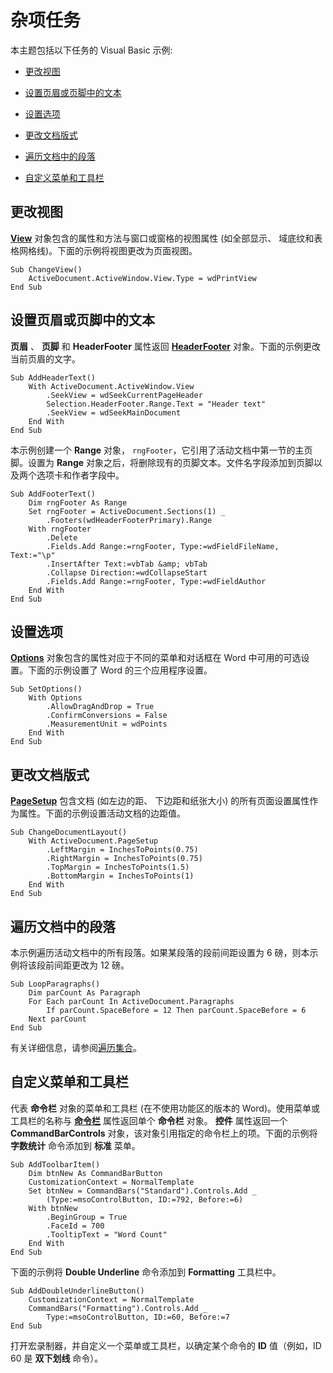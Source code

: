 
# 杂项任务

本主题包括以下任务的 Visual Basic 示例:


- [更改视图](#Changingview)
    
- [设置页眉或页脚中的文本](#Settingtext)
    
- [设置选项](#Settingoptions)
    
- [更改文档版式](#Changinglayout)
    
- [遍历文档中的段落](#looping)
    
- [自定义菜单和工具栏](#Customizing)
    

## 更改视图

 **[View](8bf5b26b-14c0-1985-65b2-3e034360baeb.md)** 对象包含的属性和方法与窗口或窗格的视图属性 (如全部显示、 域底纹和表格网格线)。下面的示例将视图更改为页面视图。


```
Sub ChangeView() 
    ActiveDocument.ActiveWindow.View.Type = wdPrintView 
End Sub
```


## 设置页眉或页脚中的文本

 **页眉** 、 **页脚** 和 **HeaderFooter** 属性返回 **[HeaderFooter](3f2f926a-9220-5536-80ed-af63d2feb016.md)** 对象。下面的示例更改当前页眉的文字。


```
Sub AddHeaderText() 
    With ActiveDocument.ActiveWindow.View 
        .SeekView = wdSeekCurrentPageHeader 
        Selection.HeaderFooter.Range.Text = "Header text" 
        .SeekView = wdSeekMainDocument 
    End With 
End Sub
```

本示例创建一个 **Range** 对象， `rngFooter`，它引用了活动文档中第一节的主页脚。设置为 **Range** 对象之后，将删除现有的页脚文本。文件名字段添加到页脚以及两个选项卡和作者字段中。




```
Sub AddFooterText() 
    Dim rngFooter As Range 
    Set rngFooter = ActiveDocument.Sections(1) _ 
        .Footers(wdHeaderFooterPrimary).Range 
    With rngFooter 
        .Delete 
        .Fields.Add Range:=rngFooter, Type:=wdFieldFileName, Text:="\p" 
        .InsertAfter Text:=vbTab &amp; vbTab 
        .Collapse Direction:=wdCollapseStart 
        .Fields.Add Range:=rngFooter, Type:=wdFieldAuthor 
    End With 
End Sub
```


## 设置选项

 **[Options](873b7b99-3fe1-fd89-9ece-a9355cb827dc.md)** 对象包含的属性对应于不同的菜单和对话框在 Word 中可用的可选设置。下面的示例设置了 Word 的三个应用程序设置。


```
Sub SetOptions() 
    With Options 
        .AllowDragAndDrop = True 
        .ConfirmConversions = False 
        .MeasurementUnit = wdPoints 
    End With 
End Sub
```


## 更改文档版式

 **[PageSetup](1879d601-80ad-4fc0-1a87-92e999b59f88.md)** 包含文档 (如左边的距、 下边距和纸张大小) 的所有页面设置属性作为属性。下面的示例设置活动文档的边距值。


```
Sub ChangeDocumentLayout() 
    With ActiveDocument.PageSetup 
        .LeftMargin = InchesToPoints(0.75) 
        .RightMargin = InchesToPoints(0.75) 
        .TopMargin = InchesToPoints(1.5) 
        .BottomMargin = InchesToPoints(1) 
    End With 
End Sub
```


## 遍历文档中的段落

本示例遍历活动文档中的所有段落。如果某段落的段前间距设置为 6 磅，则本示例将该段前间距更改为 12 磅。


```
Sub LoopParagraphs() 
    Dim parCount As Paragraph 
    For Each parCount In ActiveDocument.Paragraphs 
        If parCount.SpaceBefore = 12 Then parCount.SpaceBefore = 6 
    Next parCount 
End Sub
```

有关详细信息，请参阅[遍历集合](68a4644f-888a-d46c-3c84-8a11f5993ec6.md)。


## 自定义菜单和工具栏

代表 **命令栏** 对象的菜单和工具栏 (在不使用功能区的版本的 Word)。使用菜单或工具栏的名称与 **[命令栏](1082697d-edc8-c619-40d1-466d2ebf3817.md)** 属性返回单个 **命令栏** 对象。 **控件** 属性返回一个 **CommandBarControls** 对象，该对象引用指定的命令栏上的项。下面的示例将 **字数统计** 命令添加到 **标准** 菜单。


```
Sub AddToolbarItem() 
    Dim btnNew As CommandBarButton 
    CustomizationContext = NormalTemplate 
    Set btnNew = CommandBars("Standard").Controls.Add _ 
        (Type:=msoControlButton, ID:=792, Before:=6) 
    With btnNew 
        .BeginGroup = True 
        .FaceId = 700 
        .TooltipText = "Word Count" 
    End With 
End Sub
```

下面的示例将  **Double Underline** 命令添加到 **Formatting** 工具栏中。




```
Sub AddDoubleUnderlineButton() 
    CustomizationContext = NormalTemplate 
    CommandBars("Formatting").Controls.Add _ 
        Type:=msoControlButton, ID:=60, Before:=7 
End Sub
```

打开宏录制器，并自定义一个菜单或工具栏，以确定某个命令的  **ID** 值（例如，ID 60 是 **双下划线** 命令）。

